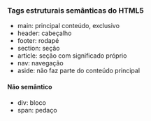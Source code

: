 ### Tags estruturais semânticas do HTML5
- main: principal conteúdo, exclusivo
- header: cabeçalho
- footer: rodapé
- section: seção
- article: seção com significado próprio
- nav: navegação
- aside: não faz parte do conteúdo principal

#### Não semântico
- div: bloco
- span: pedaço